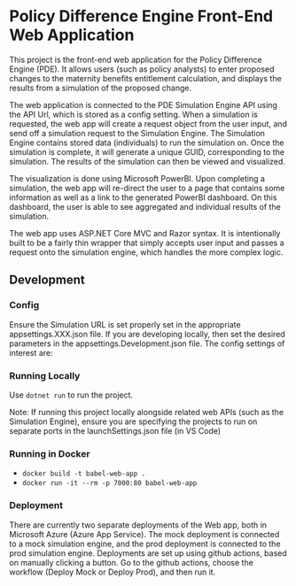 # Policy Difference Engine Front-End Web Application

This project is the front-end web application for the Policy Difference Engine (PDE). It allows users (such as policy analysts) to enter proposed changes to the maternity benefits entitlement calculation, and displays the results from a simulation of the proposed change.

The web application is connected to the PDE Simulation Engine API using the API Url, which is stored as a config setting. When a simulation is requested, the web app will create a request object from the user input, and send off a simulation request to the Simulation Engine. The Simulation Engine contains stored data (individuals) to run the simulation on. Once the simulation is complete, it will generate a unique GUID, corresponding to the simulation. The results of the simulation can then be viewed and visualized.

The visualization is done using Microsoft PowerBI. Upon completing a simulation, the web app will re-direct the user to a page that contains some information as well as a link to the generated PowerBI dashboard. On this dashboard, the user is able to see aggregated and individual results of the simulation. 

The web app uses ASP.NET Core MVC and Razor syntax. It is intentionally built to be a fairly thin wrapper that simply accepts user input and passes a request onto the simulation engine, which handles the more complex logic. 

## Development

### Config
Ensure the Simulation URL is set properly set in the appropriate appsettings.XXX.json file. If you are developing locally, then set the desired parameters in the appsettings.Development.json file. The config settings of interest are:

### Running Locally

Use `dotnet run` to run the project.

Note: If running this project locally alongside related web APIs (such as the Simulation Engine), ensure you are specifying the projects to run on separate ports in the launchSettings.json file (in VS Code)

### Running in Docker
- `docker build -t babel-web-app .`
- `docker run -it --rm -p 7000:80 babel-web-app`

### Deployment
There are currently two separate deployments of the Web app, both in Microsoft Azure (Azure App Service). The mock deployment is connected to a mock simulation engine, and the prod deployment is connected to the prod simulation engine. Deployments are set up using github actions, based on manually clicking a button. Go to the github actions, choose the workflow (Deploy Mock or Deploy Prod), and then run it.
